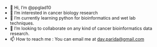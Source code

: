 - 👋 Hi, I’m @ppglad10
- 👀 I’m interested in cancer biology research
- 🌱 I’m currently learning python for bioinformatics and wet lab techniques.
- 💞️ I’m looking to collaborate on any kind of cancer bioinformatics data research.
- 📫 How to reach me : You can email me at dav.parida@gmail.com
<!---
ppglad10/ppglad10 is a ✨ special ✨ repository because its `README.md` (this file) appears on your GitHub profile.
You can click the Preview link to take a look at your changes.
--->
